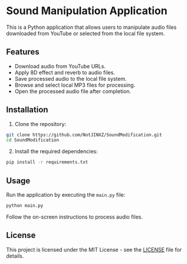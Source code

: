 # Sound Manipulation Application

This is a Python application that allows users to manipulate audio files downloaded from YouTube or selected from the local file system.

## Features

- Download audio from YouTube URLs.
- Apply 8D effect and reverb to audio files.
- Save processed audio to the local file system.
- Browse and select local MP3 files for processing.
- Open the processed audio file after completion.

## Installation

1. Clone the repository:

```bash
git clone https://github.com/NotJINXZ/SoundModification.git
cd SoundModification
```

2. Install the required dependencies:

```bash
pip install -r requirements.txt
```

## Usage

Run the application by executing the `main.py` file:

```bash
python main.py
```

Follow the on-screen instructions to process audio files.

## License

This project is licensed under the MIT License - see the [LICENSE](LICENSE) file for details.